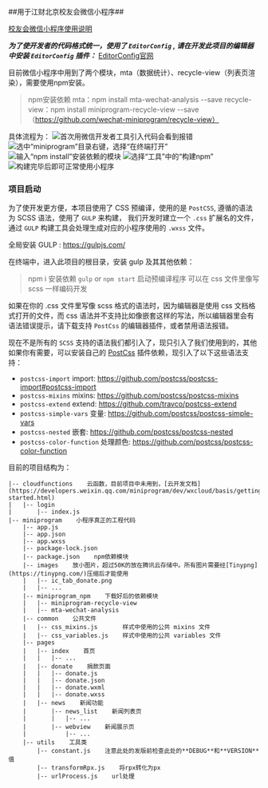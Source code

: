 ##用于江财北京校友会微信小程序##

[校友会微信小程序使用说明](https://www.jnehuang.cn/%E6%A0%A1%E5%8F%8B%E4%BC%9A/%E6%A0%A1%E5%8F%8B%E4%BC%9A%E5%BE%AE%E4%BF%A1%E5%B0%8F%E7%A8%8B%E5%BA%8F%E4%BD%BF%E7%94%A8%E8%AF%B4%E6%98%8E/)

***为了使开发者的代码格式统一，使用了 `EditorConfig` , 请在开发此项目的编辑器中安装 `EditorConfig` 插件：***
[EditorConfig官网](https://editorconfig.org/)

目前微信小程序中用到了两个模块，mta（数据统计）、recycle-view（列表页渲染），需要使用npm安装。
>npm安装依赖
>mta：npm install mta-wechat-analysis --save
>recycle-view：npm install miniprogram-recycle-view --save（https://github.com/wechat-miniprogram/recycle-view）

具体流程为：
![首次用微信开发者工具引入代码会看到报错](https://upload-images.jianshu.io/upload_images/115957-202c82ac87593ac5.png?imageMogr2/auto-orient/strip%7CimageView2/2/w/1240)
![选中“miniprogram”目录右键，选择“在终端打开”](https://upload-images.jianshu.io/upload_images/115957-a165e1e405810f42.png?imageMogr2/auto-orient/strip%7CimageView2/2/w/1240)
![输入“npm install”安装依赖的模块](https://upload-images.jianshu.io/upload_images/115957-f892c8679325d56f.png?imageMogr2/auto-orient/strip%7CimageView2/2/w/1240)
![选择“工具”中的“构建npm”](https://upload-images.jianshu.io/upload_images/115957-7b65e4cf6121b3f7.png?imageMogr2/auto-orient/strip%7CimageView2/2/w/1240)
![构建完毕后即可正常使用小程序](https://upload-images.jianshu.io/upload_images/115957-d98056b7aaac0681.png?imageMogr2/auto-orient/strip%7CimageView2/2/w/1240)

### 项目启动
为了使开发更方便，本项目使用了 CSS 预编译，使用的是 `PostCSS`, 遵循的语法为 SCSS 语法，使用了 `GULP` 来构建，
我们开发时建立一个 `.css` 扩展名的文件，通过 `GULP` 构建工具会处理生成对应的小程序使用的 `.wxss` 文件。

全局安装 GULP : https://gulpjs.com/

在终端中，进入此项目的根目录，安装 gulp 及其其他依赖：
>npm i 安装依赖
>`gulp`  or `npm start` 启动预编译程序 可以在 css 文件里像写 scss 一样编码开发

如果在你的 .css 文件里写像 scss 格式的语法时，因为编辑器是使用 css 文档格式打开的文件，而 css 语法并不支持比如像嵌套这样的写法，所以编辑器里会有语法错误提示，请下载支持 `PostCss` 的编辑器插件，或者禁用语法报错。

现在不是所有的 `SCSS` 支持的语法我们都引入了，现只引入了我们使用到的，其他如果你有需要，可以安装自己的 [PostCss](https://github.com/postcss/postcss/blob/master/README-cn.md) 插件依赖，现引入了以下这些语法支持：
- `postcss-import` import: https://github.com/postcss/postcss-import#postcss-import
- `postcss-mixins` mixins: https://github.com/postcss/postcss-mixins
- `postcss-extend` extend: https://github.com/travco/postcss-extend
- `postcss-simple-vars` 变量: https://github.com/postcss/postcss-simple-vars
- `postcss-nested` 嵌套: https://github.com/postcss/postcss-nested
- `postcss-color-function` 处理颜色: https://github.com/postcss/postcss-color-function


目前的项目结构为：

```
|-- cloudfunctions    云函数，目前项目中未用到，[云开发文档](https://developers.weixin.qq.com/miniprogram/dev/wxcloud/basis/getting-started.html)
|   |-- login
|       |-- index.js
|-- miniprogram    小程序真正的工程代码
    |-- app.js
    |-- app.json
    |-- app.wxss
    |-- package-lock.json
    |-- package.json    npm依赖模块
    |-- images    放小图片，超过50K的放在腾讯云存储中。所有图片需要经[Tinypng](https://tinypng.com/)压缩后才能使用
    |   |-- ic_tab_donate.png
    |   |-- ...
    |-- miniprogram_npm    下载好后的依赖模块
    |   |-- miniprogram-recycle-view
    |   |-- mta-wechat-analysis
    |-- common    公共文件
    |   |-- css_mixins.js       样式中使用的公共 mixins 文件
    |   |-- css_variables.js    样式中使用的公共 variables 文件
    |-- pages
    |   |-- index    首页
    |   |   |-- ...
    |   |-- donate    捐款页面
    |   |   |-- donate.js
    |   |   |-- donate.json
    |   |   |-- donate.wxml
    |   |   |-- donate.wxss
    |   |-- news    新闻功能
    |       |-- news_list    新闻列表页
    |       |   |-- ...
    |       |-- webview    新闻展示页
    |           |-- ...
    |-- utils    工具类
        |-- constant.js    注意此处的发版前检查此处的**DEBUG**和**VERSION**值
        |-- transformRpx.js    将rpx转化为px
        |-- urlProcess.js    url处理

```
